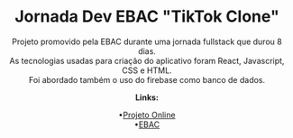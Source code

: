 <div align="center">
  <h1>Jornada Dev EBAC "TikTok Clone"</h1>
</div>

<div align="center">
  <p>Projeto promovido pela EBAC durante uma jornada fullstack que durou 8 dias. <br />
  As tecnologias usadas para criação do aplicativo foram React, Javascript, CSS e HTML. <br />
  Foi abordado também o uso do firebase como banco de dados.</p>
</div>
<div align="center">
  <p><strong>Links:</strong></p>
  •<a href='https://tiktok---jornada-41c77.web.app/'>Projeto Online</a>
  <br />
  •<a href='https://ebaconline.com.br/'>EBAC</a>
</div>
